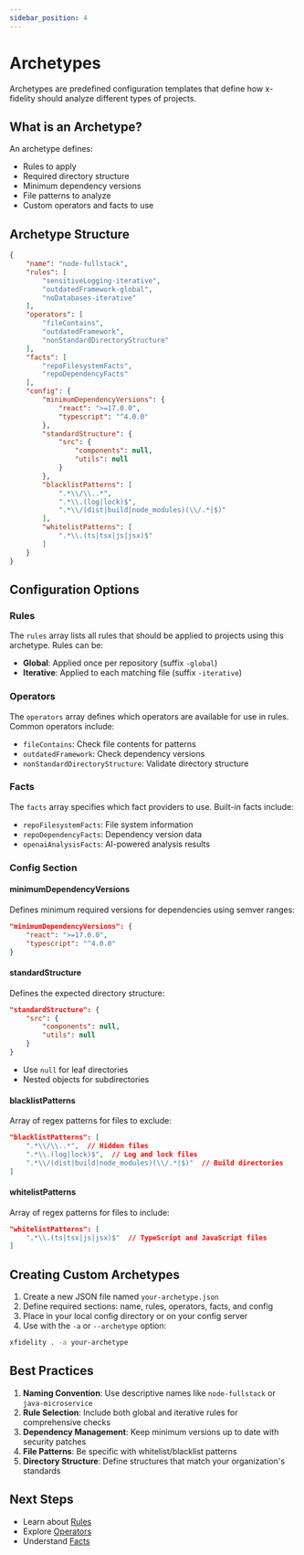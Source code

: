 ```yaml
---
sidebar_position: 4
---
```


# Archetypes

Archetypes are predefined configuration templates that define how x-fidelity should analyze different types of projects.

## What is an Archetype?

An archetype defines:
- Rules to apply
- Required directory structure
- Minimum dependency versions
- File patterns to analyze
- Custom operators and facts to use

## Archetype Structure

```json
{
    "name": "node-fullstack",
    "rules": [
        "sensitiveLogging-iterative",
        "outdatedFramework-global",
        "noDatabases-iterative"
    ],
    "operators": [
        "fileContains",
        "outdatedFramework",
        "nonStandardDirectoryStructure"
    ],
    "facts": [
        "repoFilesystemFacts",
        "repoDependencyFacts"
    ],
    "config": {
        "minimumDependencyVersions": {
            "react": ">=17.0.0",
            "typescript": "^4.0.0"
        },
        "standardStructure": {
            "src": {
                "components": null,
                "utils": null
            }
        },
        "blacklistPatterns": [
            ".*\\/\\..*",
            ".*\\.(log|lock)$",
            ".*\\/(dist|build|node_modules)(\\/.*|$)"
        ],
        "whitelistPatterns": [
            ".*\\.(ts|tsx|js|jsx)$"
        ]
    }
}
```

## Configuration Options

### Rules

The `rules` array lists all rules that should be applied to projects using this archetype. Rules can be:
- **Global**: Applied once per repository (suffix `-global`)
- **Iterative**: Applied to each matching file (suffix `-iterative`)

### Operators

The `operators` array defines which operators are available for use in rules. Common operators include:
- `fileContains`: Check file contents for patterns
- `outdatedFramework`: Check dependency versions
- `nonStandardDirectoryStructure`: Validate directory structure

### Facts

The `facts` array specifies which fact providers to use. Built-in facts include:
- `repoFilesystemFacts`: File system information
- `repoDependencyFacts`: Dependency version data
- `openaiAnalysisFacts`: AI-powered analysis results

### Config Section

#### minimumDependencyVersions

Defines minimum required versions for dependencies using semver ranges:
```json
"minimumDependencyVersions": {
    "react": ">=17.0.0",
    "typescript": "^4.0.0"
}
```

#### standardStructure

Defines the expected directory structure:
```json
"standardStructure": {
    "src": {
        "components": null,
        "utils": null
    }
}
```
- Use `null` for leaf directories
- Nested objects for subdirectories

#### blacklistPatterns

Array of regex patterns for files to exclude:
```json
"blacklistPatterns": [
    ".*\\/\\..*",  // Hidden files
    ".*\\.(log|lock)$",  // Log and lock files
    ".*\\/(dist|build|node_modules)(\\/.*|$)"  // Build directories
]
```

#### whitelistPatterns

Array of regex patterns for files to include:
```json
"whitelistPatterns": [
    ".*\\.(ts|tsx|js|jsx)$"  // TypeScript and JavaScript files
]
```

## Creating Custom Archetypes

1. Create a new JSON file named `your-archetype.json`
2. Define required sections: name, rules, operators, facts, and config
3. Place in your local config directory or on your config server
4. Use with the `-a` or `--archetype` option:
```bash
xfidelity . -a your-archetype
```

## Best Practices

1. **Naming Convention**: Use descriptive names like `node-fullstack` or `java-microservice`
2. **Rule Selection**: Include both global and iterative rules for comprehensive checks
3. **Dependency Management**: Keep minimum versions up to date with security patches
4. **File Patterns**: Be specific with whitelist/blacklist patterns
5. **Directory Structure**: Define structures that match your organization's standards

## Next Steps

- Learn about [Rules](rules)
- Explore [Operators](operators)
- Understand [Facts](facts)
